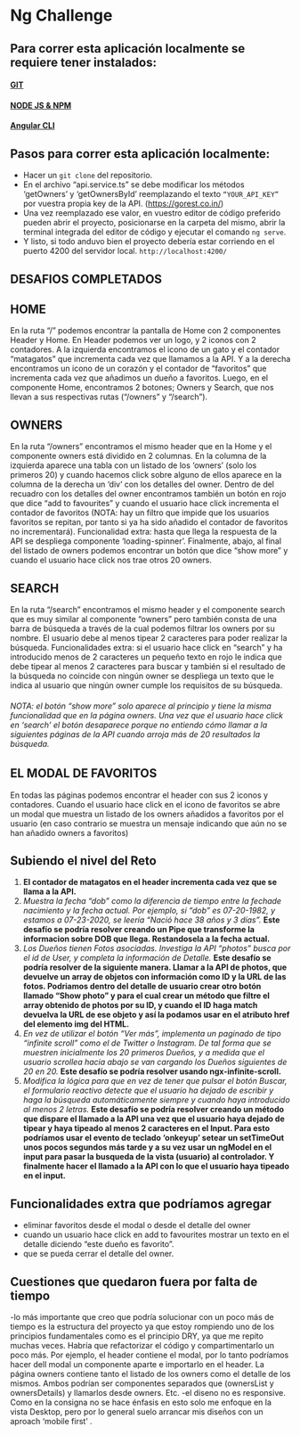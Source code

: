 # Ng Challenge

## Para correr esta aplicación localmente se requiere tener instalados: 
#### [GIT](https://git-scm.com/book/en/v2/Getting-Started-Installing-Git)
#### [NODE JS & NPM](https://nodejs.org/en/)
#### [Angular CLI](https://github.com/angular/angular-cli)

## Pasos para correr esta aplicación localmente:
- Hacer un `git clone` del repositorio. 
- En el archivo “api.service.ts” se debe modificar los métodos ‘getOwners’ y ‘getOwnersById’ reemplazando el texto `“YOUR_API_KEY”` por vuestra propia key de la API. (https://gorest.co.in/)
- Una vez reemplazado ese valor, en vuestro editor de código preferido pueden abrir el proyecto, posicionarse en la carpeta del mismo, abrir la terminal integrada del editor de código y ejecutar el comando `ng serve`.
- Y listo, si todo anduvo bien el proyecto debería estar corriendo en el puerto 4200 del servidor local. `http://localhost:4200/`

## DESAFIOS COMPLETADOS 
## HOME
En la ruta “/” podemos encontrar la pantalla de Home con 2 componentes Header y Home. En Header podemos ver un logo, y 2 iconos con 2 contadores. A la izquierda encontramos el icono de un gato y el contador “matagatos” que incrementa cada vez que llamamos a la API. Y a la derecha encontramos un icono de un corazón y el contador de “favoritos” que incrementa cada vez que añadimos un dueño a favoritos. 
Luego, en el componente Home, encontramos 2 botones; Owners y Search, que nos llevan a sus respectivas rutas (“/owners” y “/search”). 
## OWNERS
En la ruta “/owners” encontramos el mismo header que en la Home y el componente owners está dividido en 2 columnas. En la columna de la izquierda aparece una tabla con un listado de los ‘owners’ (solo los primeros 20) y cuando hacemos click sobre alguno de ellos aparece en la columna de la derecha un ‘div’ con los detalles del owner. Dentro de del recuadro con los detalles del owner encontramos también un botón en rojo que dice “add to favourites” y cuando el usuario hace click incrementa el contador de favoritos (NOTA: hay un filtro que impide que los usuarios favoritos se repitan, por tanto si ya ha sido añadido el contador de favoritos no incrementará). 
Funcionalidad extra: hasta que llega la respuesta de la API se despliega componente ‘loading-spinner’. 
Finalmente, abajo, al final del listado de owners podemos encontrar un botón que dice “show more” y cuando el usuario hace click nos trae otros 20 owners.
## SEARCH
En la ruta “/search” encontramos el mismo header y el componente search que es muy similar al componente “owners” pero también consta de una barra de búsqueda a través de la cual podemos filtrar los owners por su nombre. El usuario debe al menos tipear 2 caracteres para poder realizar la búsqueda. 
Funcionalidades extra: si el usuario hace click en “search” y ha introducido menos de 2 caracteres un pequeño texto en rojo le indica que debe tipear al menos 2 caracteres para buscar y también si el resultado de la búsqueda no coincide con ningún owner se despliega un texto que le indica al usuario que ningún owner cumple los requisitos de su búsqueda. 
###### *NOTA: el botón “show more” solo aparece al principio y tiene la misma funcionalidad que en la página owners. Una vez que el usuario hace click en ‘search’ el botón desaparece porque no entiendo cómo llamar a la siguientes páginas de la API cuando arroja más de 20 resultados la búsqueda.* 
## EL MODAL DE FAVORITOS
En todas las páginas podemos encontrar el header con sus 2 iconos y contadores. Cuando el usuario hace click en el icono de favoritos se abre un modal que muestra un listado de los owners añadidos a favoritos por el usuario (en caso contrario se muestra un mensaje indicando que aún no se han añadido owners a favoritos)


## Subiendo el nivel del Reto
1. **El contador de matagatos en el header incrementa cada vez que se llama a la API.** 
2. *Muestra la fecha “dob” como la diferencia de tiempo entre la fechade nacimiento y la fecha actual. Por ejemplo, si “dob” es 07-20-1982, y estamos a 07-23-2020, se leería “Nació hace 38 años y 3 días”.*
**Este desafío se podría resolver creando un Pipe que transforme la informacion sobre DOB que llega. Restandosela a la fecha actual.**
3. *Los Dueños tienen Fotos asociadas. Investiga la API “photos” busca por el id de User, y completa la información de Detalle.*
**Este desafío se podría resolver de la siguiente manera. Llamar a la API de photos, que devuelve un array de objetos con información como ID y la URL de las fotos. 
Podriamos dentro del detalle de usuario crear otro botón llamado “Show photo” y para el cual crear un método que filtre el array obtenido de photos por su ID, y cuando el ID haga match devuelva la URL de ese objeto y así la podamos usar en el atributo href del elemento img del HTML.**
4. *En vez de utilizar el botón “Ver más”, implementa un paginado de tipo “infinite scroll” como el de Twitter o Instagram. De tal forma que se muestren inicialmente los 20 primeros Dueños, y a medida que el usuario scrollea hacia abajo se van cargando los Dueños siguientes de 20 en 20.*
**Este desafío se podría resolver usando ngx-infinite-scroll.**
5. *Modifica la lógica para que en vez de tener que pulsar el botón Buscar, el formulario reactivo detecte que el usuario ha dejado de escribir y haga la búsqueda automáticamente siempre y cuando haya introducido al menos 2 letras.*
**Este desafío se podría resolver creando un método que dispare el llamado a la API una vez que el usuario haya dejado de tipear y haya tipeado al menos 2 caracteres en el Input. Para esto podríamos usar el evento de teclado ‘onkeyup’ setear un setTimeOut unos pocos segundos más tarde y a su vez usar un ngModel en el input para pasar la busqueda de la vista (usuario) al controlador. Y finalmente hacer el llamado a la API con lo que el usuario haya tipeado en el input.** 

## Funcionalidades extra que podríamos agregar 
- eliminar favoritos desde el modal o desde el detalle del owner
- cuando un usuario hace click en add to favourites mostrar un texto en el detalle diciendo “este dueño es favorito”.  
- que se pueda cerrar el detalle del owner.


## Cuestiones que quedaron fuera por falta de tiempo
-lo más importante que creo que podría solucionar con un poco más de tiempo es la estructura del proyecto ya que estoy rompiendo uno de los principios fundamentales como es el principio DRY, ya que me repito muchas veces. Habría que refactorizar el código y compartimentarlo un poco más.
Por ejemplo, el header contiene el modal, por lo tanto podríamos hacer dell modal un componente aparte e importarlo en el header. La página owners contiene tanto el listado de los owners como el detalle de los mismos. Ambos podrían ser componentes separados que (ownersList y ownersDetails) y llamarlos desde owners. Etc. 
-el diseno no es responsive. Como en la consigna no se hace énfasis en esto solo me enfoque en la vista Desktop, pero por lo general suelo arrancar mis diseños con un aproach ‘mobile first’ .








